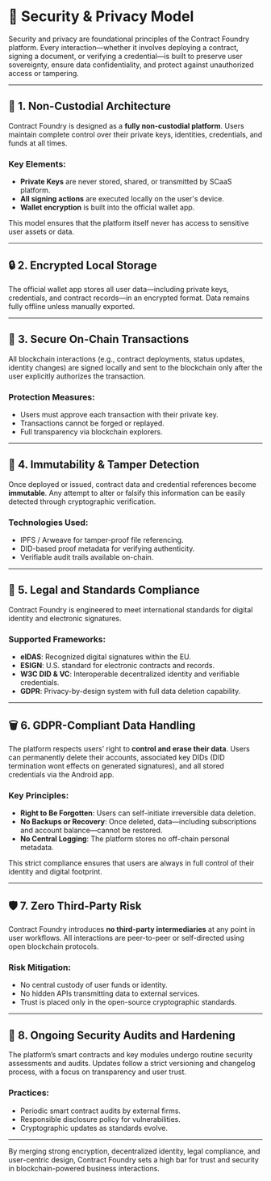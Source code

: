 # 📘 Security & Privacy Model

Security and privacy are foundational principles of the Contract Foundry platform. Every interaction—whether it involves deploying a contract, signing a document, or verifying a credential—is built to preserve user sovereignty, ensure data confidentiality, and protect against unauthorized access or tampering.

---

## 🔐 1. Non-Custodial Architecture

Contract Foundry is designed as a **fully non-custodial platform**. Users maintain complete control over their private keys, identities, credentials, and funds at all times.

### Key Elements:

* **Private Keys** are never stored, shared, or transmitted by SCaaS platform.
* **All signing actions** are executed locally on the user's device.
* **Wallet encryption** is built into the official wallet app.

This model ensures that the platform itself never has access to sensitive user assets or data.

---

## 🔒 2. Encrypted Local Storage

The official wallet app stores all user data—including private keys, credentials, and contract records—in an encrypted format. Data remains fully offline unless manually exported.

---

## 📡 3. Secure On-Chain Transactions

All blockchain interactions (e.g., contract deployments, status updates, identity changes) are signed locally and sent to the blockchain only after the user explicitly authorizes the transaction.

### Protection Measures:

* Users must approve each transaction with their private key.
* Transactions cannot be forged or replayed.
* Full transparency via blockchain explorers.

---

## 🧾 4. Immutability & Tamper Detection

Once deployed or issued, contract data and credential references become **immutable**. Any attempt to alter or falsify this information can be easily detected through cryptographic verification.

### Technologies Used:

* IPFS / Arweave for tamper-proof file referencing.
* DID-based proof metadata for verifying authenticity.
* Verifiable audit trails available on-chain.

---

## 📜 5. Legal and Standards Compliance

Contract Foundry is engineered to meet international standards for digital identity and electronic signatures.

### Supported Frameworks:

* **eIDAS**: Recognized digital signatures within the EU.
* **ESIGN**: U.S. standard for electronic contracts and records.
* **W3C DID & VC**: Interoperable decentralized identity and verifiable credentials.
* **GDPR**: Privacy-by-design system with full data deletion capability.

---

## 🗑️ 6. GDPR-Compliant Data Handling

The platform respects users’ right to **control and erase their data**. Users can permanently delete their accounts, associated key DIDs (DID termination wont effects on generated signatures), and all stored credentials via the Android app.

### Key Principles:

* **Right to Be Forgotten**: Users can self-initiate irreversible data deletion.
* **No Backups or Recovery**: Once deleted, data—including subscriptions and account balance—cannot be restored.
* **No Central Logging**: The platform stores no off-chain personal metadata.

This strict compliance ensures that users are always in full control of their identity and digital footprint.

---

## 🛡️ 7. Zero Third-Party Risk

Contract Foundry introduces **no third-party intermediaries** at any point in user workflows. All interactions are peer-to-peer or self-directed using open blockchain protocols.

### Risk Mitigation:

* No central custody of user funds or identity.
* No hidden APIs transmitting data to external services.
* Trust is placed only in the open-source cryptographic standards.

---

## 🧠 8. Ongoing Security Audits and Hardening

The platform’s smart contracts and key modules undergo routine security assessments and audits. Updates follow a strict versioning and changelog process, with a focus on transparency and user trust.

### Practices:

* Periodic smart contract audits by external firms.
* Responsible disclosure policy for vulnerabilities.
* Cryptographic updates as standards evolve.

---

By merging strong encryption, decentralized identity, legal compliance, and user-centric design, Contract Foundry sets a high bar for trust and security in blockchain-powered business interactions.